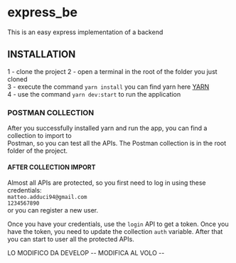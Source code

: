 # express_be

This is an easy express implementation of a backend

##  INSTALLATION

1 - clone the project 
2 - open a terminal in the root of the folder you just cloned\
3 - execute the command `yarn install` you can find yarn here [YARN](https://yarnpkg.com/getting-started) \
4 - use the command `yarn dev:start` to run the application

### POSTMAN COLLECTION

After you successfully installed yarn and run the app, you can find a collection to import to \
Postman, so you can test all the APIs. The Postman collection is in the root folder of the project. 

#### AFTER COLLECTION IMPORT
Almost all APIs are protected, so you first need to log in using these credentials:\
`matteo.adduci94@gmail.com`\
`1234567890` \
or you can register a new user.

Once you have your credentials, use the `login` API to get a token.
Once you have the token, you need to update the collection `auth` variable. After that you can start 
to user all the protected APIs.


LO MODIFICO DA DEVELOP -- MODIFICA AL VOLO --
